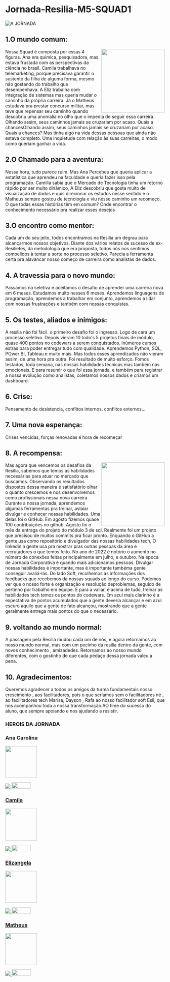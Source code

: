 # Jornada-Resilia-M5-SQUAD1

![A JORNADA](https://user-images.githubusercontent.com/40433498/201169750-dd89a097-4627-4b83-b995-19b099a5ddf0.gif)

## 1.O mundo comum:
<img src="https://user-images.githubusercontent.com/40433498/201172033-611bc877-051f-45ca-b19b-f380ac7d3ca8.png" min-width="400px" max-width="200px" width="200px" align="right" >
Nossa Squad é composta por essas 4 figuras. Ana era química, pesquisadora, mas estava frustada com as perspectivas da ciência no brasil. Camila trabalhava no telemarketing, porque precisava garantir o sustento da filha de alguma forma, mesmo não gostando do trabalho que desempenhava. A Eliz trabalha com integração de sistemas mas queria mudar o caminho da própria carreira. Já o Matheus estudava pra prestar concurso militar, mas teve que repensar seu caminho quando descobriu uma anomalia no olho que o impedia de seguir essa carreira. Olhando assim, seus caminhos jamais se cruzariam por acaso. Quais a chancesOlhando assim, seus caminhos jamais se cruzariam por acaso. Quais a chances? Mas tinha algo na vida dessas pessoas que ainda não estava completo. Uma inquietude com relação às suas carreiras, o modo como queriam ganhar a vida. 

## 2.O Chamado para a aventura:
Nessa hora, tudo parece ruim. Mas Ana Percebeu que queria aplicar a estatística que aprendeu na faculdade e queria fazer isso pela programação. Camilla sabia que o Mercado de Tecnologia tinha um retorno rápido por ser muito dinâmico, A Eliz descobriu que gosta muito de visuaização de dados e quis direcionar os estudos nesse sentido e o Matheus sempre gostou de tecnologia e viu nesse caminho um recomeço. O que todas essas histórias têm em comum? Onde encontrar o conhecimento necessário pra realizar esses desejos

## 3.O encontro como mentor:
Cada um do seu jeito, todos encontramos na Resilia um degrau para alcançarmos nossos objetivos. Diante dos vários relatos de sucesso de ex-Resilietes, da metodologia que era proposta, todos nós nos sentimos compelidos à tentar a sorte no processo seletivo. Parecia  a ferramenta certa pra alavancar nosso começo de carreira como analistas de dados.

## 4. A travessia para o novo mundo:
Passamos na seletiva e aceitamos o desafio de aprender uma carreira nova em 6 meses. Estudamos muito nesses 6 meses. Aprendemos linguagens de programação, aprendemos a trabalhar em conjunto, aprendemos a lidar com nossas frustrações e também com nossas conquistas. 

## 5. Os testes, aliados e inimigos:
A resília não foi fácil. o primeiro desafio foi o ingresso. Logo de cara um processo seletivo. Depois vieram 10 todo's 5 projetos finais de módulo, quase 400 pontos no codewars a serem conquistados. inúmeros cursos extras para poder entregar tudo com qualidade.  Aprendemos Python, SQL, POwer BI, Tableau e muito mais. Mas todos esses aprendizados não vieram assim, de uma hora pra outra. Foi resultado de muito esforço. Fomos testados, toda semana, nas nossas habilidades técnicas mas também nas emocionais. E para resumir o que foi essa jornada, e também para registrar a nossa evolução como analistas, coletamos nossos dados e criamos um dashboard.

## 6. Crise:
Pensamento de desistencia, conflitos internos, conflitos externos...

## 7. Uma nova esperança:
Crises vencidas, forças renovadas é hora de recomeçar

## 8. A recompensa:

<img src="https://user-images.githubusercontent.com/40433498/201176058-bed94d73-70d9-4fd9-900d-f55351867188.png" min-width="400px" max-width="200px" width="200px" align="right" >
Mas agora que vencemos os desafios da Resilia, sabemos que temos as habilidades necessárias para atuar no mercado que buscamos. Observando os resultados dispostos dessa maneira é satisfatório olhar o quanto crescemos e nos desenvolvemos como profissionais nessa nova carreira.
Durante a nossa jornada, aprendemos algumas ferramentas pra treinar, avlaiar divulgar e conhecer nossas habilidades. Uma delas foi o GitHub. Em agosto fizemos quase 100 contribuições no github. Agosto foi o mês da entraga do projeto do módulo 3 de sql. Realmente foi um projeto que precisou de muitos commits pra ficar pronto. Enquando o GitHub a gente usa como repositório e divulgador das nossas habilidades tech, O linkedin a gente usa pra mostrar pras outras pessoas da área e recrutadores o que temos feito. No ano de 2022 é notório o aumento no número de conexões feitas principalmente em julho,  e outubro. Na época de Jornada Corporativa é quando mais adicionamos pessoas. Divulgar nossas habilidades é importante, mas é importante tambéma  gente conseguir avaliá-las. Do lado Soft, recolhemos as informações dos feedbacks que recebemos da nossas squads ao longo do curso. Podemos ver que o nosso forte é organização e resolução deproblemas, seguido de pertinho por trabalho em equipe. E para a valiar, e acima de tudo, treinar as habilidades tech temos os pontos do codewars. Em azul mais clarinho é a expectativa de pontos acumulados que a gente deveria alcançar e em azul escuro aquilo que a gente de fato alcançou, mostrando que a gente geralmente entrega mais pontos do que o necessário. 

## 9. voltando ao mundo normal:
A passagem pela Resilia mudou cada um de nós, e agora retornamos ao nosso mundo normal, mas com um pecinho da resilia dentro da gente, com novos conhecimento , amizadedes. Retornamos ao nosso mundo diferentes, com o gostinho de que cada pedaço dessa jornada valeu a pena.

## 10. Agradecimentos:
Queremos agradecer a todos os amigos da turma fundamentais nosso crescimento , aos facilitadores, pois o que seríamos sem o facilitadores né , ao facilitadores tech Marisa, Dayson , Rafa ao nosso facilitador soft Esli, que nos acompanhou toda a nossa transformação.AO time do sucesso do aluno, que sempre apoiando e nos ajudando a resistir.  	





### HEROIS DA JORNADA

### Ana Carolina
<img src="https://user-images.githubusercontent.com/40433498/200732083-e087e49e-97e5-42f7-afe4-4bd6b9f090f1.PNG" width="100" height="100" />
<p align="left">
  
 

<p align="left">
  <a href="#" alt="Linkedin">
  <a href="https://www.linkedin.com/in/carolinamoralles/" target="_blank"> <img src="https://img.shields.io/badge/-Linkedin-0e76a8?style=flat-square&logo=Linkedin&logoColor=white"/> 

 <a href="#" alt="Github">
     <a href="https://github.com/amoralles" target="_blank"> <img src="https://img.shields.io/badge/GitHub-100000?style=for-the-badge&logo=github&logoColor=white"width="60" height="20"/>
</p> 
 
### Camila
<img src="https://user-images.githubusercontent.com/40433498/200732086-4479263d-bfe3-4d26-863b-a304756005dd.jpg" width="100" height="100" />
<p align="left">
  
 

<p align="left">
  <a href="#" alt="Linkedin">
  <a href="https://www.linkedin.com/in/camillasampaioo/" target="_blank"> <img src="https://img.shields.io/badge/-Linkedin-0e76a8?style=flat-square&logo=Linkedin&logoColor=white"/> 
  
 <a href="#" alt="Github">
     <a href="https://github.com/camillaruwel" target="_blank"> <img src="https://img.shields.io/badge/GitHub-100000?style=for-the-badge&logo=github&logoColor=white"width="60" height="20"/>
</p> 

### Elizangela 
<img src="https://user-images.githubusercontent.com/40433498/174670820-6b28fdd7-b343-430f-87a9-76e63ad32265.jpg" width="100" height="100" />
<p align="left">
  
 

<p align="left">
  <a href="#" alt="Linkedin">
  <a href="https://www.linkedin.com/in/elizangela-camargo-3ab908144/" target="_blank"> <img src="https://img.shields.io/badge/-Linkedin-0e76a8?style=flat-square&logo=Linkedin&logoColor=white"/> 

 <a href="#" alt="Github">
     <a href="https://github.com/lucasCanella/" target="_blank"> <img src="https://img.shields.io/badge/GitHub-100000?style=for-the-badge&logo=github&logoColor=white"width="60" height="20"/>
</p> 

 
 ### Matheus
<img src="https://user-images.githubusercontent.com/40433498/200732085-80a402e7-cf58-44d8-92da-e19d083e4961.jpg" width="100" height="100" />
<p align="left">
  
 

<p align="left">
  <a href="#" alt="Linkedin">
  <a href="https://www.linkedin.com/in/matheusbarbosa-an%C3%A1lise-dados/" target="_blank"> <img src="https://img.shields.io/badge/-Linkedin-0e76a8?style=flat-square&logo=Linkedin&logoColor=white"/> 

 <a href="#" alt="Github">
     <a href="https://github.com/MatheusB2002" target="_blank"> <img src="https://img.shields.io/badge/GitHub-100000?style=for-the-badge&logo=github&logoColor=white"width="60" height="20"/>
</p> 
